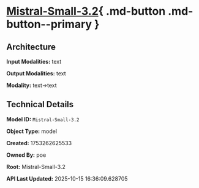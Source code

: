 # [Mistral-Small-3.2](https://poe.com/Mistral-Small-3.2){ .md-button .md-button--primary }

## Architecture

**Input Modalities:** text

**Output Modalities:** text

**Modality:** text->text


## Technical Details

**Model ID:** `Mistral-Small-3.2`

**Object Type:** model

**Created:** 1753262625533

**Owned By:** poe

**Root:** Mistral-Small-3.2

**API Last Updated:** 2025-10-15 16:36:09.628705
